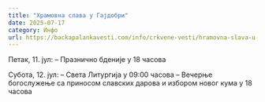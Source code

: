 ```yaml
---
title: "Храмовна слава у Гајдобри"
date: 2025-07-17
category: Инфо
url: https://backapalankavesti.com/info/crkvene-vesti/hramovna-slava-u-gajdobri-2/
---
```


Петак, 11. јул:
– Празнично бденије у 18 часова

Субота, 12. јул:
– Света Литургија у 09:00 часова
– Вечерње богослужење са приносом славских дарова и избором новог кума у 18 часова

